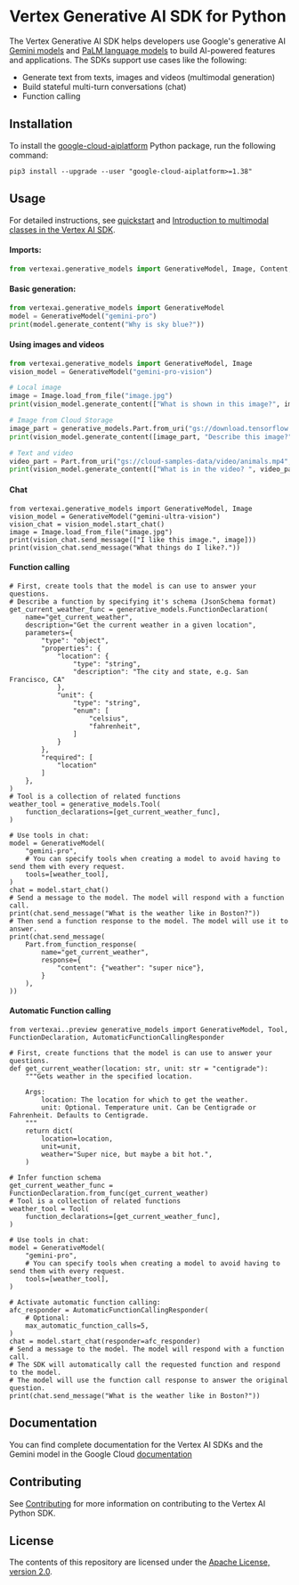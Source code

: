 # Vertex Generative AI SDK for Python
The Vertex Generative AI SDK helps developers use Google's generative AI
[Gemini models](http://cloud.google.com/vertex-ai/docs/generative-ai/multimodal/overview)
and [PaLM language models](http://cloud.google.com/vertex-ai/docs/generative-ai/language-model-overview)
to build AI-powered features and applications.
The SDKs support use cases like the following:

- Generate text from texts, images and videos (multimodal generation)
- Build stateful multi-turn conversations (chat)
- Function calling

## Installation

To install the
[google-cloud-aiplatform](https://pypi.org/project/google-cloud-aiplatform/)
Python package, run the following command:

```shell
pip3 install --upgrade --user "google-cloud-aiplatform>=1.38"
```

## Usage

For detailed instructions, see [quickstart](http://cloud.google.com/vertex-ai/docs/generative-ai/start/quickstarts/quickstart-multimodal) and [Introduction to multimodal classes in the Vertex AI SDK](http://cloud.google.com/vertex-ai/docs/generative-ai/multimodal/sdk-for-gemini/gemini-sdk-overview-reference).

#### Imports:
```python
from vertexai.generative_models import GenerativeModel, Image, Content, Part, Tool, FunctionDeclaration, GenerationConfig
```

#### Basic generation:
```python
from vertexai.generative_models import GenerativeModel
model = GenerativeModel("gemini-pro")
print(model.generate_content("Why is sky blue?"))
```

#### Using images and videos
```python
from vertexai.generative_models import GenerativeModel, Image
vision_model = GenerativeModel("gemini-pro-vision")

# Local image
image = Image.load_from_file("image.jpg")
print(vision_model.generate_content(["What is shown in this image?", image]))

# Image from Cloud Storage
image_part = generative_models.Part.from_uri("gs://download.tensorflow.org/example_images/320px-Felis_catus-cat_on_snow.jpg", mime_type="image/jpeg")
print(vision_model.generate_content([image_part, "Describe this image?"]))

# Text and video
video_part = Part.from_uri("gs://cloud-samples-data/video/animals.mp4", mime_type="video/mp4")
print(vision_model.generate_content(["What is in the video? ", video_part]))
```

#### Chat
```
from vertexai.generative_models import GenerativeModel, Image
vision_model = GenerativeModel("gemini-ultra-vision")
vision_chat = vision_model.start_chat()
image = Image.load_from_file("image.jpg")
print(vision_chat.send_message(["I like this image.", image]))
print(vision_chat.send_message("What things do I like?."))
```

#### Function calling

```
# First, create tools that the model is can use to answer your questions.
# Describe a function by specifying it's schema (JsonSchema format)
get_current_weather_func = generative_models.FunctionDeclaration(
    name="get_current_weather",
    description="Get the current weather in a given location",
    parameters={
        "type": "object",
        "properties": {
            "location": {
                "type": "string",
                "description": "The city and state, e.g. San Francisco, CA"
            },
            "unit": {
                "type": "string",
                "enum": [
                    "celsius",
                    "fahrenheit",
                ]
            }
        },
        "required": [
            "location"
        ]
    },
)
# Tool is a collection of related functions
weather_tool = generative_models.Tool(
    function_declarations=[get_current_weather_func],
)

# Use tools in chat:
model = GenerativeModel(
    "gemini-pro",
    # You can specify tools when creating a model to avoid having to send them with every request.
    tools=[weather_tool],
)
chat = model.start_chat()
# Send a message to the model. The model will respond with a function call.
print(chat.send_message("What is the weather like in Boston?"))
# Then send a function response to the model. The model will use it to answer.
print(chat.send_message(
    Part.from_function_response(
        name="get_current_weather",
        response={
            "content": {"weather": "super nice"},
        }
    ),
))
```


#### Automatic Function calling

```
from vertexai..preview generative_models import GenerativeModel, Tool, FunctionDeclaration, AutomaticFunctionCallingResponder

# First, create functions that the model is can use to answer your questions.
def get_current_weather(location: str, unit: str = "centigrade"):
    """Gets weather in the specified location.

    Args:
        location: The location for which to get the weather.
        unit: Optional. Temperature unit. Can be Centigrade or Fahrenheit. Defaults to Centigrade.
    """
    return dict(
        location=location,
        unit=unit,
        weather="Super nice, but maybe a bit hot.",
    )

# Infer function schema
get_current_weather_func = FunctionDeclaration.from_func(get_current_weather)
# Tool is a collection of related functions
weather_tool = Tool(
    function_declarations=[get_current_weather_func],
)

# Use tools in chat:
model = GenerativeModel(
    "gemini-pro",
    # You can specify tools when creating a model to avoid having to send them with every request.
    tools=[weather_tool],
)

# Activate automatic function calling:
afc_responder = AutomaticFunctionCallingResponder(
    # Optional:
    max_automatic_function_calls=5,
)
chat = model.start_chat(responder=afc_responder)
# Send a message to the model. The model will respond with a function call.
# The SDK will automatically call the requested function and respond to the model.
# The model will use the function call response to answer the original question.
print(chat.send_message("What is the weather like in Boston?"))
```

## Documentation

You can find complete documentation for the Vertex AI SDKs and the Gemini model in the Google Cloud [documentation](https://cloud.google.com/vertex-ai/docs/generative-ai/learn/overview)

## Contributing

See [Contributing](https://github.com/googleapis/python-aiplatform/blob/main/CONTRIBUTING.rst) for more information on contributing to the Vertex AI Python SDK.

## License

The contents of this repository are licensed under the [Apache License, version 2.0](http://www.apache.org/licenses/LICENSE-2.0).
